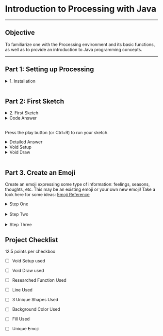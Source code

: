 # Introduction to Processing with Java

---

## Objective

To familiarize one with the Processing environment and its basic functions, as well as to provide an introduction to Java programming concepts.

---

## Part 1: Setting up Processing

<details>
<summary>1. Installation</summary>


  Download and install the Processing software from <a href="https://processing.org/reference">Processing Reference</a>


  Open the Processing IDE and familiarize yourself with the interface.
</details>
<br>

## Part 2: First Sketch

<details>
<summary>2. First Sketch</summary>

Before looking at the answer, research and document how to create a new sketch, and record your answer. Next, verify your code below, and define  what each word is doing
<br>
</details>

<details>
<summary>Code Answer</summary>

<img src='circle.png'>


</details>
<br>


Press the play button (or Ctrl+R) to run your sketch.

<details>
<summary>Detailed Answer</summary>


You should see a window with a circle in the center of it. This is because the <pre>
  <code>size(400, 400)</code></pre> function sets the size of the window to be 400x400 pixels, the <pre>
  <code>background(200)</code></pre> function sets the background color to a shade of gray, and the <pre>
  <code>ellipse(200, 200, 50, 50)  </code>
</pre>function draws a circle in the center of the window with a width and height of 50 pixels.

Void means the function will not return a value
the () is where an argument for the function would go
{} denotes everything that belongs to the function

</details>

<details>
  <summary> Void Setup </summary>

Imagine you have a sketchbook. Before you start drawing, you might prepare your page, decide on the background color, or choose your tools. Once everything's set up, you start drawing, and maybe you keep drawing patterns over and over on the same page.
<br>
<br>
`void setup()`: Preparing Your Sketchbook**
<br>

In Processing, the `void setup()` function is like preparing your sketchbook. It runs once, right at the beginning when you first start your program. Inside `void setup()`, you can:
<br>
<br>

- Set the size of your canvas (using the `size()` function).
- Choose the background color (with the `background()` function).
- Initialize variables.
- Load images, fonts, or sounds you want to use later.
- Basically, any initial preparations you need before your main drawing begins.
<br>

Example:

<pre>
  <code>
  void setup() {
      size(400, 400);          // Set canvas size to 400 pixels by 400 pixels
      background(255, 0, 0);   // Set background color to red
    }
  </code> </pre>
  
</details>

<details>
  <summary> Void Draw </summary>
   
  `void draw()`: Continuously Drawing on Your Canvas
  <br>
  Now, the `void draw()` function is like the act of drawing on that prepared sketchbook page. But there's a twist! Whatever you put inside `void     draw()` happens over and over again, almost like you're drawing, erasing, and redrawing repeatedly super fast (typically 60 times per second).
  <br>
  <br>
  This makes it perfect for animations, games, or any interactive programs where things change over time.
  <br>
  <br>
  Inside `void draw()`, you can:
  - Draw shapes (like circles, rectangles, lines, etc.).
  - Check for user inputs (like mouse clicks or key presses).
  - Update positions of objects for animations.
  - Change colors, sizes, or any other properties of your drawings.
<br>
<br>
Example:
<pre>

  <code>

  void draw() {
    background(220);         // Set a gray background every frame
    ellipse(mouseX, mouseY, 50, 50);  // Draw a circle at the mouse position
  }
  </code>
</pre>
  Give the code example a try!
</deatails>
<br>

Here, the `ellipse()` function draws a circle. The `mouseX` and `mouseY` are special variables that always store the current position of the mouse. Since `draw()` is running over and over, the circle will appear to follow your mouse as you move it around the canvas!
<br>
**In summary:**
- `void setup()`: Run once at the beginning. Set the stage!
- `void draw()`: Run continuously after setup. It's where the action happens!

When you're just starting, remember that it's okay if things don't make perfect sense right away. With time and practice, it'll become second nature! And the most important thing is to have fun experimenting and creating with Processing.
</details>


<br>

## Part 3. Create an Emoji

Create an emoji expressing some type of information: feelings, seasons, thoughts, etc. This may be an existing emoji or your own new emoji! Take a look here for some ideas: <a href="https://emojipedia.org/" width="700" height="600">Emoji Reference</a>


<details>
<summary>Step One</summary>
  
1. Set the canvas size, background color, and shape color:
<br>
<img src="https://github.com/riverdaleGithub/processing_23_24/blob/main/imgs/j1/coords.png?raw=true" alt="meow" width="700" height="600">
</details>

<br>
<details>
<summary>Step Two</summary>

2. Use geometry to create the face:
<br>
<img src="color.png" alt="meow" width="700" height="600">
</details>
<br>

<details>
<summary>Step Three</summary>
3. Use Documentation to pick one new function to use in your assignment:
   <a href="https://processing.org/reference"> Processing Documentation </a>

</details>

## Project Checklist
12.5 points per checkbox
  
- [ ] Void Setup used
- [ ] Void Draw used
- [ ] Researched Function Used
- [ ] Line Used
- [ ] 3 Unique Shapes Used
- [ ] Background Color Used
- [ ] Fill Used
- [ ] Unique Emoji


